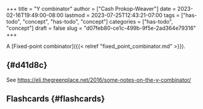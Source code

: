 +++
title = "Y combinator"
author = ["Cash Prokop-Weaver"]
date = 2023-02-16T19:49:00-08:00
lastmod = 2023-07-25T12:43:21-07:00
tags = ["has-todo", "concept", "has-todo", "concept"]
categories = ["has-todo", "concept"]
draft = false
slug = "d07feb80-ce1c-499b-9f5e-2ad364e79316"
+++

A [Fixed-point combinator]({{< relref "fixed_point_combinator.md" >}}).


##  {#d41d8c}

See <https://eli.thegreenplace.net/2016/some-notes-on-the-y-combinator/>


## Flashcards {#flashcards}
